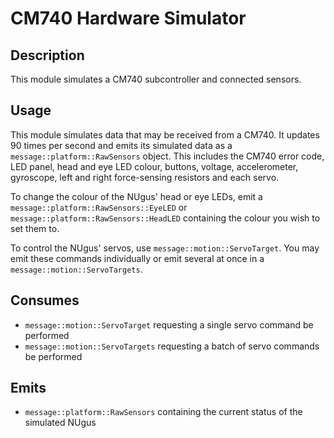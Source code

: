 # CM740 Hardware Simulator

## Description

This module simulates a CM740 subcontroller and connected sensors.

## Usage

This module simulates data that may be received from a CM740. It updates 90 times per second and
emits its simulated data as a `message::platform::RawSensors` object. This includes the CM740 error
code, LED panel, head and eye LED colour, buttons, voltage, accelerometer, gyroscope, left and right force-sensing resistors and each servo.

To change the colour of the NUgus' head or eye LEDs, emit a
`message::platform::RawSensors::EyeLED` or `message::platform::RawSensors::HeadLED`
containing the colour you wish to set them to.

To control the NUgus' servos, use `message::motion::ServoTarget`. You may
emit these commands individually or emit several at once in a `message::motion::ServoTargets`.

## Consumes

- `message::motion::ServoTarget` requesting a single servo command be performed
- `message::motion::ServoTargets` requesting a batch of servo commands be performed

## Emits

- `message::platform::RawSensors` containing the current status of the simulated NUgus
